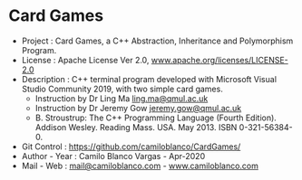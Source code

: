# Card Games

* Project		  :	Card Games, a C++ Abstraction, Inheritance and Polymorphism Program.
* License		  :	Apache License Ver 2.0, www.apache.org/licenses/LICENSE-2.0
* Description	:	C++ terminal program developed with Microsoft Visual Studio Community 2019, with two simple card games.
  - Instruction by Dr Ling Ma <ling.ma@qmul.ac.uk>
  - Instruction by Dr Jeremy Gow <jeremy.gow@qmul.ac.uk>
  - B. Stroustrup: The C++ Programming Language (Fourth Edition). Addison Wesley. Reading Mass. USA. May 2013. ISBN 0-321-56384-0.
* Git Control	:	https://github.com/camiloblanco/CardGames/
* Author - Year	:	Camilo Blanco Vargas  - Apr-2020
* Mail - Web	:	mail@camiloblanco.com   -   www.camiloblanco.com
